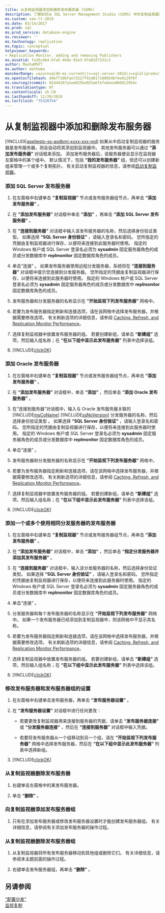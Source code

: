 ```yaml
---
title: 从复制监视器添加和删除发布服务器 (SSMS)
description: 了解如何从 SQL Server Management Studio (SSMS) 中的复制监视器添加和删除发布服务器。
ms.custom: seo-lt-2019
ms.date: 03/14/2017
ms.prod: sql
ms.prod_service: database-engine
ms.reviewer: ''
ms.technology: replication
ms.topic: conceptual
helpviewer_keywords:
- Replication Monitor, adding and removing Publishers
ms.assetid: fa36c4b4-bfa5-494e-92e3-07a02d7332c3
author: MashaMSFT
ms.author: mathoma
monikerRange: =azuresqldb-mi-current||>=sql-server-2014||=sqlallproducts-allversions
ms.openlocfilehash: d46f710bfae73527f414017108954bf4e9129f8f
ms.sourcegitcommit: 02d44167a1ee025ba925a6fefadeea966912954c
ms.translationtype: HT
ms.contentlocale: zh-CN
ms.lasthandoff: 12/20/2019
ms.locfileid: "75320754"
---
```

# <a name="add-and-remove-publishers-from-replication-monitor"></a>从复制监视器中添加和删除发布服务器
[!INCLUDE[appliesto-ss-asdbmi-xxxx-xxx-md](../../../includes/appliesto-ss-asdbmi-xxxx-xxx-md.md)]
  如果从中启动复制监视器的服务器是发布服务器，则会自动将其添加到监视器中。 其他发布服务器可以通过 **“添加发布服务器”** 对话框来添加。 添加发布服务器后，该服务器便会显示在监视器左窗格中的某个组中。 默认情况下，包括 **“我的发布服务器”** 组，但还可以创建新组来管理一个或多个复制拓扑。 有关启动复制监视器的信息，请参阅[启动复制监视器](../../../relational-databases/replication/monitor/start-the-replication-monitor.md)。  
  
### <a name="to-add-a-sql-server-publisher"></a>添加 SQL Server 发布服务器  
  
1.  在左窗格中右键单击 **“复制监视器”** 节点或发布服务器组节点，再单击 **“添加发布服务器”** 。  
  
2.  在 **“添加发布服务器”** 对话框中单击 **“添加”** ，再单击 **“添加 SQL Server 发布服务器”** 。  
  
3.  在 **“连接到服务器”** 对话框中输入该发布服务器的名称，然后选择身份验证类型。 如果选择 **“SQL Server 身份验证”** ，请输入登录名和密码。 您所指定的凭据由复制监视器进行保存，以便将来连接到此服务器时使用。 指定的 Windows 帐户或 SQL Server 登录名必须为 **sysadmin** 固定服务器角色的成员或分发数据库中 **replmonitor** 固定数据库角色的成员。  
  
4.  单击“连接”  。 如果发布服务器使用远程分发服务器，系统将在 **“连接到服务器”** 对话框中提示您连接到分发服务器。 您所指定的凭据由复制监视器进行保存，以便将来连接到此服务器时使用。 指定的 Windows 帐户或 SQL Server 登录名必须为 **sysadmin** 固定服务器角色的成员或分发数据库中 **replmonitor** 固定数据库角色的成员。  
  
5.  发布服务器和分发服务器的名称显示在 **“开始监视下列发布服务器”** 网格中。  
  
6.  若要为发布服务器指定刷新和连接选项，请在该网格中选择发布服务器，并根据需要修改选项。 有关刷新选项的详细信息，请参阅 [Caching, Refresh, and Replication Monitor Performance](../../../relational-databases/replication/monitor/caching-refresh-and-replication-monitor-performance.md)。  
  
7.  选择复制监视器中放置发布服务器的组。 若要创建新组，请单击 **“新建组”** 选项，然后输入组名称；在 **“在以下组中显示此发布服务器”** 列表中选择该组。  
  
8.  [!INCLUDE[clickOK](../../../includes/clickok-md.md)]  
  
### <a name="to-add-an-oracle-publisher"></a>添加 Oracle 发布服务器  
  
1.  在左窗格中右键单击 **“复制监视器”** 节点或发布服务器组节点，再单击 **“添加发布服务器”** 。  
  
2.  在 **“添加发布服务器”** 对话框中，单击 **“添加”** ，然后单击 **“添加 Oracle 发布服务器”** 。  
  
3.  在“连接到服务器”对话框中，输入与 Oracle 发布服务器关联的 [!INCLUDE[msCoName](../../../includes/msconame-md.md)] [!INCLUDE[ssNoVersion](../../../includes/ssnoversion-md.md)] 分发服务器的名称，然后选择身份验证类型  。 如果选择 **“SQL Server 身份验证”** ，请输入登录名和密码。 您所指定的凭据由复制监视器进行保存，以便将来连接到此服务器时使用。 指定的 Windows 帐户或 SQL Server 登录名必须为 **sysadmin** 固定服务器角色的成员或分发数据库中 **replmonitor** 固定数据库角色的成员。  
  
4.  单击“连接”  。  
  
5.  发布服务器和分发服务器的名称显示在 **“开始监视下列发布服务器”** 网格中。  
  
6.  若要为发布服务器指定刷新和连接选项，请在该网格中选择发布服务器，并根据需要修改选项。 有关刷新选项的详细信息，请参阅 [Caching, Refresh, and Replication Monitor Performance](../../../relational-databases/replication/monitor/caching-refresh-and-replication-monitor-performance.md)。  
  
7.  选择复制监视器中放置发布服务器的组。 若要创建新组，请单击 **“新建组”** 选项，然后输入组名称；在 **“在以下组中显示此发布服务器”** 列表中选择该组。  
  
8.  [!INCLUDE[clickOK](../../../includes/clickok-md.md)]  
  
### <a name="to-add-one-or-more-publishers-that-use-the-same-distributor"></a>添加一个或多个使用相同分发服务器的发布服务器  
  
1.  在左窗格中右键单击 **“复制监视器”** 节点或发布服务器组节点，再单击 **“添加发布服务器”** 。  
  
2.  在 **“添加发布服务器”** 对话框中，单击 **“添加”** ，然后单击 **“指定分发服务器并添加其发布服务器”** 。  
  
3.  在 **“连接到服务器”** 对话框中，输入该分发服务器的名称，然后选择身份验证类型。 如果选择 **“SQL Server 身份验证”** ，请输入登录名和密码。 您所指定的凭据由复制监视器进行保存，以便将来连接到此服务器时使用。 指定的 Windows 帐户或 SQL Server 登录名必须为 **sysadmin** 固定服务器角色的成员或分发数据库中 **replmonitor** 固定数据库角色的成员。  
  
4.  单击“连接”  。  
  
5.  分发服务器和每个发布服务器的名称显示在 **“开始监视下列发布服务器”** 网格中。 如果一个发布服务器已经添加到复制监视器中，则该网格中不显示其名称。  
  
6.  若要为发布服务器指定刷新和连接选项，请在该网格中选择发布服务器，并根据需要修改选项。 有关刷新选项的详细信息，请参阅 [Caching, Refresh, and Replication Monitor Performance](../../../relational-databases/replication/monitor/caching-refresh-and-replication-monitor-performance.md)。  
  
7.  选择复制监视器中放置发布服务器的组。 若要创建新组，请单击 **“新建组”** 选项，然后输入组名称；在 **“在以下组中显示此发布服务器”** 列表中选择该组。  
  
8.  [!INCLUDE[clickOK](../../../includes/clickok-md.md)]  
  
### <a name="to-modify-settings-for-the-publisher-and-publisher-groups"></a>修改发布服务器和发布服务器组的设置  
  
1.  在左窗格中右键单击发布服务器，再单击 **“发布服务器设置”** 。  
  
2.  在 **“发布服务器设置”** 对话框中进行任何更改：  
  
    -   若要更改复制监视器用来连接到服务器的凭据，请单击 **“发布服务器连接”** 或 **“分发服务器连接”** ，然后在 **“连接到服务器”** 对话框中输入凭据。  
  
    -   若要将发布服务器从一个组移动到另一个组，请在 **“开始监视下列发布服务器”** 网格中选择发布服务器，然后在 **“在以下组中显示此发布服务器”** 列表中选择新组。  
  
3.  [!INCLUDE[clickOK](../../../includes/clickok-md.md)]  
  
### <a name="to-remove-a-publisher-from-replication-monitor"></a>从复制监视器删除发布服务器  
  
1.  右键单击左窗格中的某发布服务器。  
  
2.  单击 **“删除”** 。  
  
### <a name="to-add-a-publisher-group-to-replication-monitor"></a>向复制监视器添加发布服务器组  
  
1.  只有在添加发布服务器或修改发布服务器设置时才能创建发布服务器组。 有关详细信息，请参阅有关添加发布服务器的操作过程。  
  
### <a name="to-remove-a-publisher-group-from-replication-monitor"></a>从复制监视器删除发布服务器组  
  
1.  从复制监视器将所有发布服务器移动到其他组或删除它们。 有关详细信息，请参阅本主题前面的操作过程。  
  
2.  右键单击发布服务器组，再单击 **“删除”** 。  
  
## <a name="see-also"></a>另请参阅  
 [“配置分发”](../../../relational-databases/replication/configure-distribution.md)   
 [监视复制](../../../relational-databases/replication/monitor/monitoring-replication.md)  
  
  
